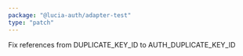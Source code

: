 ```yaml
---
package: "@lucia-auth/adapter-test"
type: "patch"
---
```


Fix references from DUPLICATE_KEY_ID to AUTH_DUPLICATE_KEY_ID